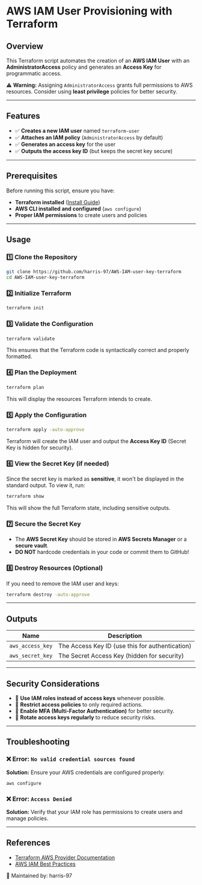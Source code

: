 # AWS IAM User Provisioning with Terraform

## Overview

This Terraform script automates the creation of an **AWS IAM User** with an **AdministratorAccess** policy and generates an **Access Key** for programmatic access.

⚠️ **Warning:** Assigning `AdministratorAccess` grants full permissions to AWS resources. Consider using **least privilege** policies for better security.

---

## Features

- ✅ **Creates a new IAM user** named `terraform-user`
- ✅ **Attaches an IAM policy** (`AdministratorAccess` by default)
- ✅ **Generates an access key** for the user
- ✅ **Outputs the access key ID** (but keeps the secret key secure)

---

## Prerequisites

Before running this script, ensure you have:

- **Terraform installed** ([Install Guide](https://developer.hashicorp.com/terraform/tutorials/aws-get-started/install-cli))
- **AWS CLI installed and configured** (`aws configure`)
- **Proper IAM permissions** to create users and policies

---

## Usage

### 1️⃣ Clone the Repository

```sh
git clone https://github.com/harris-97/AWS-IAM-user-key-terraform
cd AWS-IAM-user-key-terraform
```

### 2️⃣ Initialize Terraform

```sh
terraform init
```

### 3️⃣ Validate the Configuration

```sh
terraform validate
```

This ensures that the Terraform code is syntactically correct and properly formatted.

### 4️⃣ Plan the Deployment

```sh
terraform plan
```

This will display the resources Terraform intends to create.

### 5️⃣ Apply the Configuration

```sh
terraform apply -auto-approve
```

Terraform will create the IAM user and output the **Access Key ID** (Secret Key is hidden for security).

### 6️⃣ View the Secret Key (if needed)

Since the secret key is marked as **sensitive**, it won't be displayed in the standard output. To view it, run:

```sh
terraform show
```

This will show the full Terraform state, including sensitive outputs.

### 7️⃣ Secure the Secret Key

- The **AWS Secret Key** should be stored in **AWS Secrets Manager** or a **secure vault**.
- **DO NOT** hardcode credentials in your code or commit them to GitHub!

### 8️⃣ Destroy Resources (Optional)

If you need to remove the IAM user and keys:

```sh
terraform destroy -auto-approve
```

---

## Outputs

| Name             | Description                                     |
| ---------------- | ----------------------------------------------- |
| `aws_access_key` | The Access Key ID (use this for authentication) |
| `aws_secret_key` | The Secret Access Key (hidden for security)     |

---

## Security Considerations

- 🔐 **Use IAM roles instead of access keys** whenever possible.
- 🛑 **Restrict access policies** to only required actions.
- 📌 **Enable MFA (Multi-Factor Authentication)** for better security.
- 📜 **Rotate access keys regularly** to reduce security risks.

---

## Troubleshooting

### ❌ Error: `No valid credential sources found`

**Solution:** Ensure your AWS credentials are configured properly:

```sh
aws configure
```

### ❌ Error: `Access Denied`

**Solution:** Verify that your IAM role has permissions to create users and manage policies.

---

## References

- [Terraform AWS Provider Documentation](https://registry.terraform.io/providers/hashicorp/aws/latest/docs)
- [AWS IAM Best Practices](https://docs.aws.amazon.com/IAM/latest/UserGuide/best-practices.html)

📌 Maintained by: harris-97

